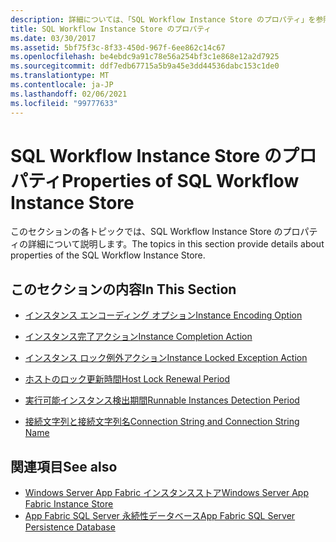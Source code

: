 ```yaml
---
description: 詳細については、「SQL Workflow Instance Store のプロパティ」を参照してください。
title: SQL Workflow Instance Store のプロパティ
ms.date: 03/30/2017
ms.assetid: 5bf75f3c-8f33-450d-967f-6ee862c14c67
ms.openlocfilehash: be4ebdc9a91c78e56a254bf3c1e868e12a2d7925
ms.sourcegitcommit: ddf7edb67715a5b9a45e3dd44536dabc153c1de0
ms.translationtype: MT
ms.contentlocale: ja-JP
ms.lasthandoff: 02/06/2021
ms.locfileid: "99777633"
---
```

# <a name="properties-of-sql-workflow-instance-store"></a><span data-ttu-id="5948f-103">SQL Workflow Instance Store のプロパティ</span><span class="sxs-lookup"><span data-stu-id="5948f-103">Properties of SQL Workflow Instance Store</span></span>

<span data-ttu-id="5948f-104">このセクションの各トピックでは、SQL Workflow Instance Store のプロパティの詳細について説明します。</span><span class="sxs-lookup"><span data-stu-id="5948f-104">The topics in this section provide details about properties of the SQL Workflow Instance Store.</span></span>  
  
## <a name="in-this-section"></a><span data-ttu-id="5948f-105">このセクションの内容</span><span class="sxs-lookup"><span data-stu-id="5948f-105">In This Section</span></span>  
  
- [<span data-ttu-id="5948f-106">インスタンス エンコーディング オプション</span><span class="sxs-lookup"><span data-stu-id="5948f-106">Instance Encoding Option</span></span>](instance-encoding-option.md)  
  
- [<span data-ttu-id="5948f-107">インスタンス完了アクション</span><span class="sxs-lookup"><span data-stu-id="5948f-107">Instance Completion Action</span></span>](instance-completion-action.md)  
  
- [<span data-ttu-id="5948f-108">インスタンス ロック例外アクション</span><span class="sxs-lookup"><span data-stu-id="5948f-108">Instance Locked Exception Action</span></span>](instance-locked-exception-action.md)  
  
- [<span data-ttu-id="5948f-109">ホストのロック更新時間</span><span class="sxs-lookup"><span data-stu-id="5948f-109">Host Lock Renewal Period</span></span>](host-lock-renewal-period.md)  
  
- [<span data-ttu-id="5948f-110">実行可能インスタンス検出期間</span><span class="sxs-lookup"><span data-stu-id="5948f-110">Runnable Instances Detection Period</span></span>](runnable-instances-detection-period.md)  
  
- [<span data-ttu-id="5948f-111">接続文字列と接続文字列名</span><span class="sxs-lookup"><span data-stu-id="5948f-111">Connection String and Connection String Name</span></span>](connection-string-and-connection-string-name.md)  
  
## <a name="see-also"></a><span data-ttu-id="5948f-112">関連項目</span><span class="sxs-lookup"><span data-stu-id="5948f-112">See also</span></span>

- <span data-ttu-id="5948f-113">[Windows Server App Fabric インスタンスストア](/previous-versions/appfabric/ff383417(v=azure.10))</span><span class="sxs-lookup"><span data-stu-id="5948f-113">[Windows Server App Fabric Instance Store](/previous-versions/appfabric/ff383417(v=azure.10))</span></span>
- <span data-ttu-id="5948f-114">[App Fabric SQL Server 永続性データベース](/previous-versions/appfabric/ee790819(v=azure.10))</span><span class="sxs-lookup"><span data-stu-id="5948f-114">[App Fabric SQL Server Persistence Database](/previous-versions/appfabric/ee790819(v=azure.10))</span></span>
